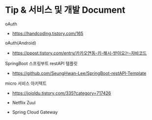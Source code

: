 # Tip & 서비스 및 개발 Document

oAuth
* https://handcoding.tistory.com/165



oAuth(Android)
* https://ppost.tistory.com/entry/카카오연동-키-해시-받아오는-자바코드


SpringBoot 스프링부트 restAPI 템플릿
* https://github.com/SeungHwan-Lee/SpringBoot-restAPI-Template

micro 서비스 아키텍트

* https://jojoldu.tistory.com/335?category=717426


* Netflix Zuul
 
* Spring Cloud Gateway
 
 
 
